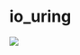 # io_uring

![](https://tuchuang.huangyanjie.com/group1/M00/00/50/xweMe2gmOzKAEQ7DAADUy5SfiT0322.png)
